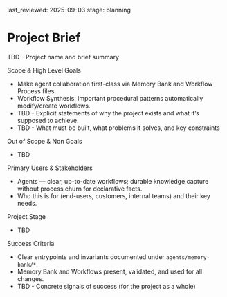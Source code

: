 last_reviewed: 2025-09-03
stage: planning

# Project Brief
TBD - Project name and brief summary

Scope & High Level Goals
- Make agent collaboration first-class via Memory Bank and Workflow Process files.
- Workflow Synthesis: important procedural patterns automatically modify/create workflows.
- TBD - Explicit statements of why the project exists and what it’s supposed to achieve.
- TBD - What must be built, what problems it solves, and key constraints

Out of Scope & Non Goals
- TBD

Primary Users & Stakeholders
- Agents — clear, up-to-date workflows; durable knowledge capture without process churn for declarative facts.
- Who this is for (end-users, customers, internal teams) and their key needs.

Project Stage
- TBD

Success Criteria
- Clear entrypoints and invariants documented under `agents/memory-bank/*`.
- Memory Bank and Workflows present, validated, and used for all changes.
- TBD - Concrete signals of success (for the project as a whole)
